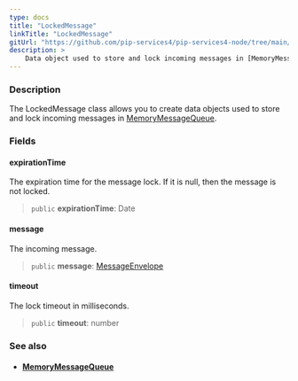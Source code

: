 ```yaml
---
type: docs
title: "LockedMessage"
linkTitle: "LockedMessage"
gitUrl: "https://github.com/pip-services4/pip-services4-node/tree/main/pip-services4-messaging-node"
description: >
    Data object used to store and lock incoming messages in [MemoryMessageQueue](../memory_message_queue).  
---
```


### Description

The LockedMessage class allows you to create data objects used to store and lock incoming messages in [MemoryMessageQueue](../memory_message_queue).  

### Fields

<span class="hide-title-link">

#### expirationTime
The expiration time for the message lock. 
If it is null, then the message is not locked.

> `public` **expirationTime**: Date

#### message
The incoming message.

> `public` **message**: [MessageEnvelope](../message_envelope)

#### timeout
The lock timeout in milliseconds.

> `public` **timeout**: number

</span>


### See also
- #### [MemoryMessageQueue](../memory_message_queue)

